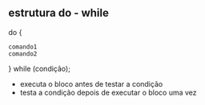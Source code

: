 ## estrutura do - while

 do {

    comando1
    comando2

 } while (condição);

 - executa o bloco antes de testar a condição
 - testa a condição depois de executar o bloco uma vez